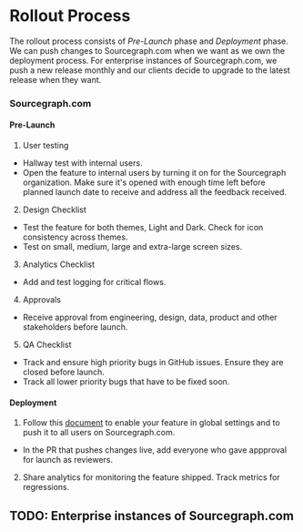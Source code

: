 # Rollout Process

The rollout process consists of *Pre-Launch* phase and *Deployment* phase. We can push changes to Sourcegraph.com when we
want as we own the deployment process. For enterprise instances of Sourcegraph.com, we push a new release monthly and our
clients decide to upgrade to the latest release when they want.

### Sourcegraph.com

#### Pre-Launch
1. User testing
- Hallway test with internal users.
- Open the feature to internal users by turning it on for the Sourcegraph organization. Make sure it's opened with enough
time left before planned launch date to receive and address all the feedback received. 
2. Design Checklist
- Test the feature for both themes, Light and Dark. Check for icon consistency across themes.
- Test on small, medium, large and extra-large screen sizes.
3. Analytics Checklist
- Add and test logging for critical flows.
4. Approvals
- Receive approval from engineering, design, data, product and other stakeholders before launch. 
5. QA Checklist
- Track and ensure high priority bugs in GitHub issues. Ensure they are closed before launch.
- Track all lower priority bugs that have to be fixed soon.

#### Deployment
1. Follow this [document](https://about.sourcegraph.com/handbook/engineering/distribution/update_sourcegraph_website) to enable your feature in global settings and to push it to all users on Sourcegraph.com.
- In the PR that pushes changes live, add everyone who gave appproval for launch as reviewers.
2. Share analytics for monitoring the feature shipped. Track metrics for regressions. 


## TODO: Enterprise instances of Sourcegraph.com

